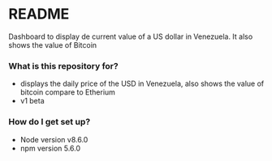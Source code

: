 # README #

Dashboard to display de current value of a US dollar in Venezuela. It also shows the value of Bitcoin

### What is this repository for? ###

* displays the daily price of the USD in Venezuela, also shows the value of bitcoin compare to Etherium
* v1 beta


### How do I get set up? ###

* Node version v8.6.0
* npm version 5.6.0
